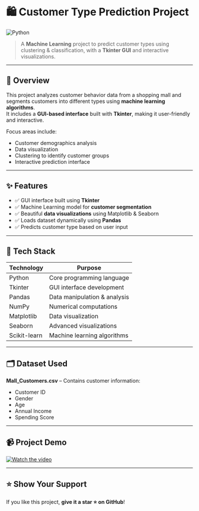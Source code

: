 # 🛍️ Customer Type Prediction Project

![Python](https://img.shields.io/badge/Python-3.11-blue?style=flat-square&logo=python)

> A **Machine Learning** project to predict customer types using clustering & classification, with a **Tkinter GUI** and interactive visualizations.

---

## 📌 Overview

This project analyzes customer behavior data from a shopping mall and segments customers into different types using **machine learning algorithms**.  
It includes a **GUI-based interface** built with **Tkinter**, making it user-friendly and interactive.

Focus areas include:
- Customer demographics analysis
- Data visualization
- Clustering to identify customer groups
- Interactive prediction interface

---

## ✨ Features

- ✅ GUI interface built using **Tkinter**  
- ✅ Machine Learning model for **customer segmentation**  
- ✅ Beautiful **data visualizations** using Matplotlib & Seaborn  
- ✅ Loads dataset dynamically using **Pandas**  
- ✅ Predicts customer type based on user input  

---

## 🧠 Tech Stack

| Technology   | Purpose                           |
|-------------|----------------------------------|
| Python       | Core programming language         |
| Tkinter      | GUI interface development         |
| Pandas       | Data manipulation & analysis      |
| NumPy        | Numerical computations            |
| Matplotlib   | Data visualization               |
| Seaborn      | Advanced visualizations           |
| Scikit-learn | Machine learning algorithms       |

---

## 🗂️ Dataset Used

**Mall_Customers.csv** – Contains customer information:  
- Customer ID  
- Gender  
- Age  
- Annual Income  
- Spending Score  

---

## 📹 Project Demo

[![Watch the video](https://img.shields.io/badge/Watch%20Demo-Click%20Here-brightgreen?style=for-the-badge)](customer_type_project.mp4)

---

## ⭐ Show Your Support

If you like this project, **give it a star ⭐ on GitHub**!

